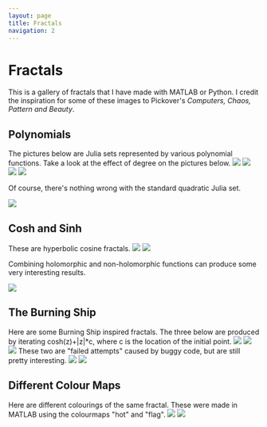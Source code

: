 ```yaml
---
layout: page
title: Fractals
navigation: 2
---
```


<h1> Fractals </h1>
This is a gallery of fractals that I have made with MATLAB or Python. 
I credit the inspiration for some of these images to Pickover's <i>Computers, Chaos, Pattern and Beauty</i>.

<h2>Polynomials</h2>
The pictures below are Julia sets represented by various polynomial functions.
Take a look at the effect of degree on the pictures below.

<img src="\images\fractals\fractals\poly_four.png">
<img src="\images\fractals\poly_five.png">
<img src="\images\fractals\poly_six.png">
<img src="\images\fractals\poly_seven.png">

Of course, there's nothing wrong with the standard quadratic Julia set.

<img src="\images\fractals\z.^2+complex(-0.8,0.156).png">
	
<h2>Cosh and Sinh</h2>
These are hyperbolic cosine fractals.

<img src="\images\fractals\(cmath.cosh(z))+complex(0,-0.9).png">	
<img src="\images\fractals\(cmath.cosh(z))+complex(0.4,0.6).png">

Combining holomorphic and non-holomorphic functions can produce some very interesting results.

<img src="\images\fractals\cosh(z)+complex(0.1,0.9).abs(z).png">

<h2>The Burning Ship</h2>
Here are some Burning Ship inspired fractals. 
The three below are produced by iterating cosh(z)+|z|*c, where c is the location of the initial point.
<img src="\images\fractals\cosh(z)+abs(z).z0.png">
<img src="\images\fractals\cosh(z)+abs(z).z0_zoom.png">	
<img src="\images\fractals\cosh(z)+abs(z).z0_zoom2.png">	
These two are "failed attempts" caused by buggy code, but are still pretty interesting.
<img src="\images\fractals\alt_burning_ship.png">	
<img src="\images\fractals\(alt_burning_ship_zoom.png">

<h2>Different Colour Maps</h2>
Here are different colourings of the same fractal. 
These were made in MATLAB using the colourmaps "hot" and "flag".

<img src="\images\fractals\cosh(z)+complex(0.1,-0.6).png">
<img src="\images\fractals\flag.png">
